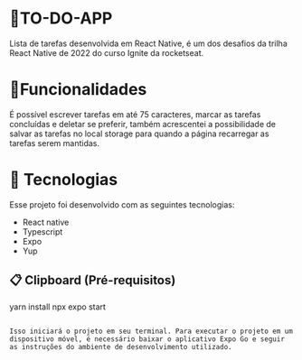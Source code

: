 # 📃TO-DO-APP

Lista de tarefas desenvolvida em React Native, é um dos desafios da trilha React Native de 2022 do curso Ignite da rocketseat.

# 📃Funcionalidades

É possível escrever tarefas em até 75 caracteres, marcar as tarefas concluídas e deletar se preferir, também acrescentei a possibilidade de salvar as tarefas no local storage para quando a página recarregar as tarefas serem mantidas.

# 🚀 Tecnologias

Esse projeto foi desenvolvido com as seguintes tecnologias:

- React native
- Typescript
- Expo
- Yup

## 📋 Clipboard (Pré-requisitos)

yarn install
npx expo start
```

Isso iniciará o projeto em seu terminal. Para executar o projeto em um dispositivo móvel, é necessário baixar o aplicativo Expo Go e seguir as instruções do ambiente de desenvolvimento utilizado.
```
